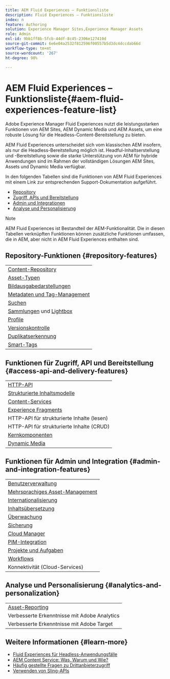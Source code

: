 ```yaml
---
title: AEM Fluid Experiences – Funktionsliste
description: Fluid Experiences – Funktionsliste
index: n
feature: Authoring
solution: Experience Manager Sites,Experience Manager Assets
role: Admin
exl-id: 9bb1ff8b-5fcb-44df-8c45-2306e127410d
source-git-commit: 6e6e04a2532f812596f00557b5d3dc4dccdab66d
workflow-type: tm+mt
source-wordcount: '267'
ht-degree: 90%

---
```


# AEM Fluid Experiences – Funktionsliste{#aem-fluid-experiences-feature-list}

Adobe Experience Manager Fluid Experiences nutzt die leistungsstarken Funktionen von AEM Sites, AEM Dynamic Media und AEM Assets, um eine robuste Lösung für die Headless-Content-Bereitstellung zu bieten.

AEM Fluid Experiences unterscheidet sich vom klassischen AEM insofern, als nur die Headless-Bereitstellung möglich ist. Headful-Inhaltserstellung und -Bereitstellung sowie die starke Unterstützung von AEM für hybride Anwendungen sind im Rahmen der vollständigen Lösungen AEM Sites, Assets und Dynamic Media verfügbar.

In den folgenden Tabellen sind die Funktionen von AEM Fluid Experiences mit einem Link zur entsprechenden Support-Dokumentation aufgeführt.

* [Repository](#repository-features)
* [Zugriff, APIs und Bereitstellung](#access-api-and-delivery-features)
* [Admin und Integrationen](#admin-and-integration-features)
* [Analyse und Personalisierung](#analytics-and-personalization)

>[!NOTE]
>
>AEM Fluid Experiences ist Bestandteil der AEM-Funktionalität. Die in diesen Tabellen verknüpften Funktionen können zusätzliche Funktionen umfassen, die in AEM, aber nicht in AEM Fluid Experiences enthalten sind.

## Repository-Funktionen {#repository-features}

|  |
|---|
| [Content-Repository](/help/assets/manage-assets.md) |
| [Asset-Typen](/help/assets/assets-formats.md) |
| [Bildausgabedarstellungen](/help/assets/image-presets.md) |
| [Metadaten und Tag-Management](/help/assets/metadata.md) |
| [Suchen](/help/assets/manage-assets.md) |
| [Sammlungen](/help/assets/manage-assets.md) und [Lightbox](/help/assets/light-box.md) |
| [Profile](/help/assets/processing-profiles.md) |
| [Versionskontrolle](/help/assets/manage-assets.md) |
| [Duplikatserkennung](/help/assets/duplicate-detection.md) |
| [Smart-Tags](/help/assets/enhanced-smart-tags.md) |

## Funktionen für Zugriff, API und Bereitstellung {#access-api-and-delivery-features}

|  |
|---|
| [HTTP-API](/help/assets/mac-api-assets.md) |
| [Strukturierte Inhaltsmodelle](/help/assets/content-fragments/content-fragments.md) |
| [Content-Services](https://experienceleague.adobe.com/docs/experience-manager-learn/getting-started-with-aem-headless/overview.html?lang=de) |
| [Experience Fragments](/help/sites-authoring/experience-fragments.md) |
| HTTP-API für strukturierte Inhalte (lesen) |
| HTTP-API für strukturierte Inhalte (CRUD) |
| [Kernkomponenten](https://experienceleague.adobe.com/docs/experience-manager-core-components/using/introduction.html?lang=de) |
| [Dynamic Media](/help/assets/dynamic-media.md) |

## Funktionen für Admin und Integration {#admin-and-integration-features}

|  |
|---|
| [Benutzerverwaltung](/help/sites-administering/user-group-ac-admin.md) |
| [Mehrsprachiges Asset-Management](/help/assets/multilingual-assets.md) |
| [Internationalisierung &#x200B;](/help/sites-developing/i18n.md) |
| [Inhaltsübersetzung](/help/sites-administering/translation.md) |
| [Überwachung](/help/sites-deploying/monitoring-and-maintaining.md) |
| [Sicherung](/help/sites-administering/backup-and-restore.md) |
| [Cloud Manager](https://experienceleague.adobe.com/docs/experience-manager-cloud-manager/content/introduction.html?lang=de) |
| [PIM-Integration](/help/sites-authoring/managing-product-information.md) |
| [Projekte und Aufgaben](/help/sites-authoring/projects.md) |
| [Workflows](/help/sites-administering/workflows-starting.md) |
| Konnektivität (Cloud-Services) |

## Analyse und Personalisierung {#analytics-and-personalization}

|  |
|---|
| [Asset-Reporting](/help/assets/asset-reports.md) |
| Verbesserte Erkenntnisse mit Adobe Analytics |
| Verbesserte Erkenntnisse mit Adobe Target |

## Weitere Informationen {#learn-more}

* [Fluid Experiences für Headless-Anwendungsfälle](https://experienceleague.adobe.com/docs/experience-manager-gems-events/gems/gems2017/aem-headless-usecases.html?lang=de)
* [AEM Content Service: Was, Warum und Wie?](https://experienceleague.adobe.com/docs/experience-manager-learn/getting-started-with-aem-headless/content-services/overview.html?lang=de)
* [Häufig gestellte Fragen zu Drittanbieterzugriff](https://experienceleague.adobe.com/docs/experience-manager-learn/getting-started-with-aem-headless/content-services/chapter-7.html?lang=de)
* [Verwenden von Sling-APIs](https://experienceleague.adobe.com/docs/experience-manager-learn/getting-started-wknd-tutorial-develop/project-archetype/component-basics.html?lang=de#sling-models)
